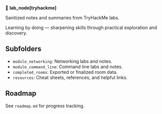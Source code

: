 🔬 **lab_node[tryhackme]**

Sanitized notes and summaries from TryHackMe labs.

Learning by doing — sharpening skills through practical exploration and discovery.

## Subfolders

- `module_networking`: Networking labs and notes.
- `module_command_line`: Command line labs and notes.
- `completed_rooms`: Exported or finalized room data.
- `resources`: Cheat sheets, references, and helpful links.

## Roadmap

See `roadmap.md` for progress tracking.
